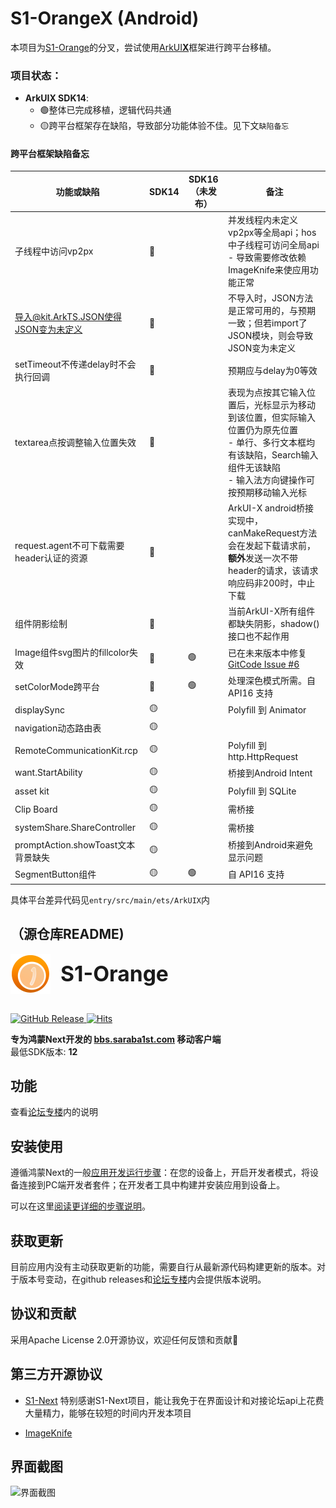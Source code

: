 # S1-OrangeX (Android)
本项目为[S1-Orange](https://github.com/wly5556/S1-Orange)的分叉，尝试使用[ArkUI**X**](https://gitcode.com/arkui-x)框架进行跨平台移植。

### 项目状态：

- **ArkUIX SDK14**: 
  - 🟢整体已完成移植，逻辑代码共通 
  - 🟡跨平台框架存在缺陷，导致部分功能体验不佳。见下文``缺陷备忘``

#### 跨平台框架缺陷备忘

| **功能或缺陷**                      | **SDK14** | **SDK16（未发布）** | **备注**                                                                                               |
|--------------------------------|-----------|----------------|------------------------------------------------------------------------------------------------------|
| 子线程中访问vp2px                    | 🔴        |                | 并发线程内未定义vp2px等全局api；hos中子线程可访问全局api<br/> - 导致需要修改依赖ImageKnife来使应用功能正常                                |
| 导入@kit.ArkTS.JSON使得JSON变为未定义   | 🔴        |                | 不导入时，JSON方法是正常可用的，与预期一致；但若import了JSON模块，则会导致JSON变为未定义                                                |
| setTimeout不传递delay时不会执行回调      | 🔴        |                | 预期应与delay为0等效                                                                                        |
| textarea点按调整输入位置失效             | 🔴        |                | 表现为点按其它输入位置后，光标显示为移动到该位置，但实际输入位置仍为原先位置<br/> - 单行、多行文本框均有该缺陷，Search输入组件无该缺陷<br/> - 输入法方向键操作可按预期移动输入光标 |
| request.agent不可下载需要header认证的资源 | 🔴        |                | ArkUI-X android桥接实现中，canMakeRequest方法会在发起下载请求前，**额外**发送一次不带header的请求，该请求响应码非200时，中止下载                |
| 组件阴影绘制                         | 🔴        |                | 当前ArkUI-X所有组件都缺失阴影，shadow()接口也不起作用                                                                   |
| Image组件svg图片的fillcolor失效       | 🔴        | 🟢             | 已在未来版本中修复[GitCode Issue #6](https://gitcode.com/arkui-x/arkui_for_android/issues/6)                  |
| setColorMode跨平台                | 🔴        | 🟢             | 处理深色模式所需。自 API16 支持                                                                                  |
| displaySync                    | 🟡        |                | Polyfill 到 Animator                                                                                  |
| navigation动态路由表                | 🟡        |                |                                                                                                      |
| RemoteCommunicationKit.rcp     | 🟡        |                | Polyfill 到 http.HttpRequest                                                                          |
| want.StartAbility              | 🟡        |                | 桥接到Android Intent                                                                                    |
| asset kit                      | 🟡        |                | Polyfill 到 SQLite                                                                                    |
| Clip Board                     | 🟡        |                | 需桥接                                                                                                  |
| systemShare.ShareController    | 🟡        |                | 需桥接                                                                                                  |
| promptAction.showToast文本背景缺失   | 🟡        |                | 桥接到Android来避免显示问题                                                                                    |
| SegmentButton组件                | 🟡        | 🟢             | 自 API16 支持                                                                                           |

具体平台差异代码见``entry/src/main/ets/ArkUIX``内

## （源仓库README)

  <div style="display: flex; align-items: center;">
    <img src="entry/src/main/resources/base/media/app_icon_center.png" alt="App Icon" width="64" height="64" style="margin-right: 16px;" />
    <h1 style="font-size: 2.4em; margin: 0;"><strong>S1-Orange</strong></h1>
  </div>
  <br />
  <p>
    <a href="https://github.com/wly5556/S1-Orange/releases">
      <img src="https://img.shields.io/github/v/release/wly5556/S1-Orange" alt="GitHub Release" />
    </a>
    <a href="https://hits.seeyoufarm.com">
      <img src="https://hits.seeyoufarm.com/api/count/incr/badge.svg?url=https%3A%2F%2Fgithub.com%2Fwly5556%2FS1-Orange&count_bg=%2379C83D&title_bg=%23555555&icon=&icon_color=%23E7E7E7&title=hits" alt="Hits" />
    </a>
  </p>


**专为鸿蒙Next开发的 [bbs.saraba1st.com](https://bbs.saraba1st.com/) 移动客户端**   
最低SDK版本: **12**

## 功能
查看[论坛专楼](https://bbs.saraba1st.com/2b/thread-2244111-1-1.html)内的说明

## 安装使用

遵循鸿蒙Next的一般[应用开发运行步骤](https://developer.huawei.com/consumer/cn/doc/harmonyos-guides-V5/ide-run-device-V5)：在您的设备上，开启开发者模式，将设备连接到PC端开发者套件；在开发者工具中构建并安装应用到设备上。

可以在这里[阅读更详细的步骤说明](https://bbs.saraba1st.com/2b/forum.php?mod=redirect&goto=findpost&ptid=2244111&pid=67282974)。

## 获取更新

目前应用内没有主动获取更新的功能，需要自行从最新源代码构建更新的版本。对于版本号变动，在github releases和[论坛专楼](https://bbs.saraba1st.com/2b/thread-2244111-1-1.html)内会提供版本说明。

## 协议和贡献

采用Apache License 2.0开源协议，欢迎任何反馈和贡献🥳

## 第三方开源协议

- [S1-Next](https://github.com/ykrank/S1-Next/blob/master/LICENSE.md) 特别感谢S1-Next项目，能让我免于在界面设计和对接论坛api上花费大量精力，能够在较短的时间内开发本项目

- [ImageKnife](https://gitee.com/openharmony-tpc/ImageKnife/blob/master/LICENSE)

## 界面截图

![界面截图](https://p.sda1.dev/22/ad8fdfe7c16a2d3cec953e2eca6d7970/overview.png)